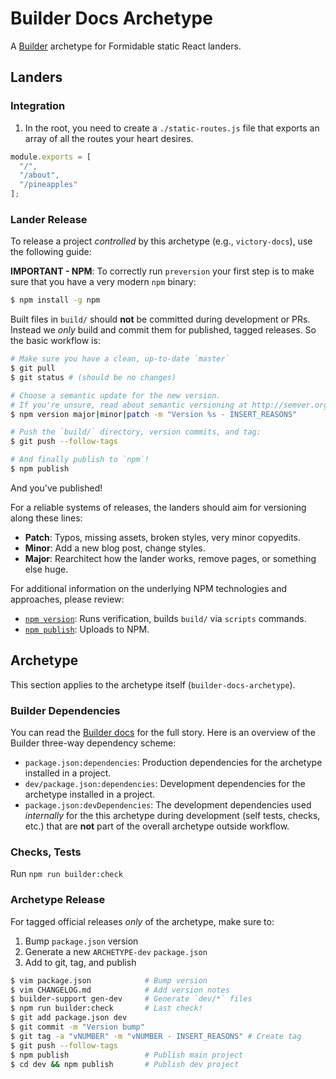 Builder Docs Archetype
======================

A [Builder][] archetype for Formidable static React landers.

## Landers

### Integration

1. In the root, you need to create a `./static-routes.js` file that exports an array
of all the routes your heart desires.

```js
module.exports = [
  "/",
  "/about",
  "/pineapples"
];
```

### Lander Release

To release a project _controlled_ by this archetype (e.g., `victory-docs`),
use the following guide:

**IMPORTANT - NPM**: To correctly run `preversion` your first step is to make
sure that you have a very modern `npm` binary:

```sh
$ npm install -g npm
```

Built files in `build/` should **not** be committed during development or PRs.
Instead we _only_ build and commit them for published, tagged releases. So
the basic workflow is:

```sh
# Make sure you have a clean, up-to-date `master`
$ git pull
$ git status # (should be no changes)

# Choose a semantic update for the new version.
# If you're unsure, read about semantic versioning at http://semver.org/
$ npm version major|minor|patch -m "Version %s - INSERT_REASONS"

# Push the `build/` directory, version commits, and tag:
$ git push --follow-tags

# And finally publish to `npm`!
$ npm publish
```

And you've published!

For a reliable systems of releases, the landers should aim for versioning along these lines:

- **Patch**: Typos, missing assets, broken styles, very minor copyedits.
- **Minor**: Add a new blog post, change styles.
- **Major**: Rearchitect how the lander works, remove pages, or something else huge.

For additional information on the underlying NPM technologies and approaches,
please review:

* [`npm version`](https://docs.npmjs.com/cli/version): Runs verification,
  builds `build/` via `scripts` commands.
* [`npm publish`](https://docs.npmjs.com/cli/publish): Uploads to NPM.

## Archetype

This section applies to the archetype itself (`builder-docs-archetype`).

### Builder Dependencies

You can read the [Builder docs][] for the full story. Here is an overview of the
Builder three-way dependency scheme:

* `package.json:dependencies`: Production dependencies for the archetype
  installed in a project.
* `dev/package.json:dependencies`: Development dependencies for the archetype
  installed in a project.
* `package.json:devDependencies`: The development dependencies used _internally_
  for the this archetype during development (self tests, checks, etc.) that
  are **not** part of the overall archetype outside workflow.

### Checks, Tests

Run `npm run builder:check`

### Archetype Release

For tagged official releases _only_ of the archetype, make sure to:

1. Bump `package.json` version
2. Generate a new `ARCHETYPE-dev` `package.json`
3. Add to git, tag, and publish

```sh
$ vim package.json            # Bump version
$ vim CHANGELOG.md            # Add version notes
$ builder-support gen-dev     # Generate `dev/*` files
$ npm run builder:check       # Last check!
$ git add package.json dev
$ git commit -m "Version bump"
$ git tag -a "vNUMBER" -m "vNUMBER - INSERT_REASONS" # Create tag
$ git push --follow-tags
$ npm publish                 # Publish main project
$ cd dev && npm publish       # Publish dev project
```

[Builder]: https://github.com/FormidableLabs/builder
[Builder docs]: http://formidable.com/open-source/builder/
